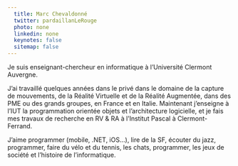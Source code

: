 ```yaml
---
  title: Marc Chevaldonné
  twitter: pardaillanLeRouge
  photo: none
  linkedin: none
  keynotes: false
  sitemap: false
---
```

Je suis enseignant-chercheur en informatique à l’Université Clermont Auvergne.

J’ai travaillé quelques années dans le privé dans le domaine de la capture de mouvements, de la Réalité Virtuelle et de la Réalité Augmentée, dans des PME ou des grands groupes, en France et en Italie. Maintenant j’enseigne à l’IUT la programmation orientée objets et l’architecture logicielle, et je fais mes travaux de recherche en RV & RA à l’Institut Pascal à Clermont-Ferrand.

J’aime programmer (mobile, .NET, iOS…), lire de la SF, écouter du jazz, programmer, faire du vélo et du tennis, les chats, programmer, les jeux de société et l’histoire de l’informatique.
